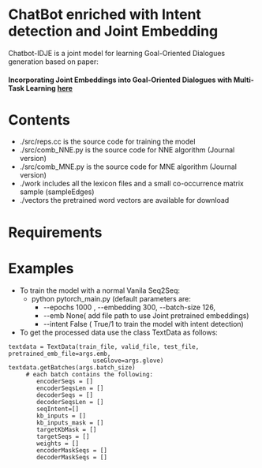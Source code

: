 # ChatBot enriched with Intent detection and Joint Embedding 
Chatbot-IDJE is a joint model for learning  Goal-Oriented Dialogues generation based on paper:

#### Incorporating Joint Embeddings into Goal-Oriented Dialogues with Multi-Task Learning [here](https://arxiv.org/abs/2001.10468)

# Contents
* ./src/reps.cc is the source code for training the model
* ./src/comb_NNE.py is the source code for NNE algorithm (Journal version)
* ./src/comb_MNE.py is the source code for MNE algorithm (Journal version)
* ./work includes all the lexicon files and a small co-occurrence matrix sample (sampleEdges)
* ./vectors the pretrained word vectors are available for download

# Requirements


# Examples
* To train the model with a normal Vanila Seq2Seq: 
  * python pytorch_main.py (default parameters are:
    *  --epochs 1000 , --embedding 300, --batch-size 126, 
    * --emb None( add file path to use Joint pretrained embeddings)
    * --intent False ( True/1 to train the model with intent detection)
* To get the processed data use the class TextData as follows:
```
textdata = TextData(train_file, valid_file, test_file, pretrained_emb_file=args.emb,
                        useGlove=args.glove)
textdata.getBatches(args.batch_size)
     # each batch contains the following:    
        encoderSeqs = []
        encoderSeqsLen = []
        decoderSeqs = []
        decoderSeqsLen = []
        seqIntent=[]
        kb_inputs = []
        kb_inputs_mask = []
        targetKbMask = []
        targetSeqs = []
        weights = []
        encoderMaskSeqs = []
        decoderMaskSeqs = []

```
